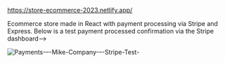 https://store-ecommerce-2023.netlify.app/

Ecommerce store made in React with payment processing via Stripe and Express. Below is a test payment processed confirmation via the Stripe dashboard-->

![Payments-–-Mike-Company-–-Stripe-Test-](https://user-images.githubusercontent.com/38093126/224578418-ab39f31c-c6d9-41b8-bd27-1ff4f878b864.png)
